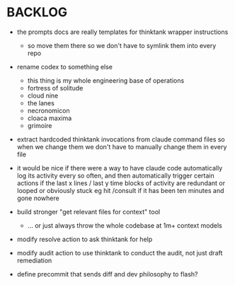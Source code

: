 # BACKLOG

- the prompts docs are really templates for thinktank wrapper instructions
  - so move them there so we don't have to symlink them into every repo

- rename codex to something else
  - this thing is my whole engineering base of operations
  - fortress of solitude
  - cloud nine
  - the lanes
  - necronomicon
  - cloaca maxima
  - grimoire

- extract hardcoded thinktank invocations from claude command files so when we change them we don't have to manually change them in every file
- it would be nice if there were a way to have claude code automatically log its activity every so often, and then automatically trigger certain actions if the last x lines / last y time blocks of activity are redundant or looped or obviously stuck eg hit /consult if it has been ten minutes and gone nowhere
- build stronger "get relevant files for context" tool
  - ... or just always throw the whole codebase at 1m+ context models
- modify resolve action to ask thinktank for help
- modify audit action to use thinktank to conduct the audit, not just draft remediation
- define precommit that sends diff and dev philosophy to flash?
